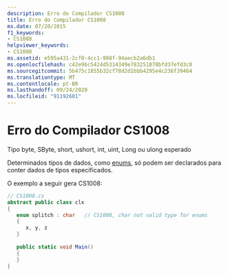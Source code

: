 ```yaml
---
description: Erro do Compilador CS1008
title: Erro do Compilador CS1008
ms.date: 07/20/2015
f1_keywords:
- CS1008
helpviewer_keywords:
- CS1008
ms.assetid: e595a431-2cf0-4cc1-998f-94aecb2a6db1
ms.openlocfilehash: c42e9bc5424d5314349e783251878bfd37efd3c8
ms.sourcegitcommit: 5b475c1855b32cf78d2d1bbb4295e4c236f39464
ms.translationtype: MT
ms.contentlocale: pt-BR
ms.lasthandoff: 09/24/2020
ms.locfileid: "91192601"
---
```

# <a name="compiler-error-cs1008"></a>Erro do Compilador CS1008

Tipo byte, SByte, short, ushort, int, uint, Long ou ulong esperado  
  
 Determinados tipos de dados, como [enums](../language-reference/builtin-types/enum.md), só podem ser declarados para conter dados de tipos especificados.  
  
 O exemplo a seguir gera CS1008:  
  
```csharp  
// CS1008.cs  
abstract public class clx  
{  
   enum splitch : char   // CS1008, char not valid type for enums  
   {  
      x, y, z  
   }  
  
   public static void Main()  
   {  
   }  
}  
```
